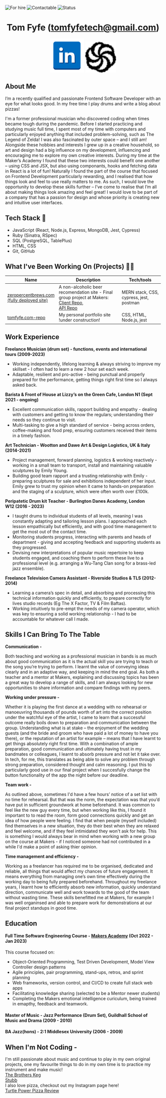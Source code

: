 ![For hire](https://img.shields.io/badge/Available_for_hire-Yes-brightgreen)
![Contactable](https://img.shields.io/badge/Contactable-For_sure-9cf)
![Status](https://img.shields.io/badge/Status-Probably_listening_to_music-ff69b4)

<div align="center">

[//]: # (Testing how to make comments which aren't rendered)

# Tom Fyfe (tomfyfetech@gmail.com) #
 <a href="https://www.linkedin.com/in/tomfyfe"><img src="images/Linkedin.png" width="110" alt="LinkedIn"></a>
 <a href="https://www.codewars.com/users/tomfyfe85"><img src="images/codewars.svg" width="100" alt="Codewars"></a>

</div>
 
 ## <a name="about_me">About Me </a>
 
I’m a recently qualified and passionate Frontend Software Developer with an eye for what looks good. In my free time I play drums and write a blog about pizzas! 

I'm a former professional musician who discovered coding when times became tough during the pandemic. Before I started practicing and studying music full time, I spent most of my time with computers and particularly enjoyed anything that included problem-solving, such as The Legend of Zelda! I was also fascinated by outer space – and I still am! Alongside these hobbies and interests I grew up in a creative household, so art and design had a big influence on my development, influencing and encouraging me to explore my own creative interests. During my time at the Maker’s Academy I found that these two interests could benefit one another – using CSS and JSX, but also using componants, hooks and fetching data in React is a lot of fun! Naturally I found the part of the course that focused on Frontend Development particularly rewarding, and I realised that how things look and feel to use really matters to me. As such, I would love the opportunity to develop these skills further – I’ve come to realise that I’m all about making things look amazing and feel great! I would love to be part of a company that has a passion for design and whose priority is creating new and intuitive user interfaces.
 
 ## <a name="tech-stack">Tech Stack 🤖</a> 
- JavaScript (React, Node.js, Express, MongoDB, Jest, Cypress)
- Ruby (Sinatra, RSpec) 
- SQL (PostgreSQL, TablePlus)
- HTML, CSS
- Git, GitHub 

## <a name="projects">What I've Been Working On (Projects) 👨‍💻</a>

| Name          | Description         | Tech/tools        |
| --------------| ----------------   | ----------------- |
| <a href="https://www.zeropercentbrews.com">zeropercentbrews.com <br/>(fully deployed site)</a>| A non-alcoholic beer recomendation site - Final group project at Makers: <br/> <a href="https://github.com/alastair10/ZeroPercentBrews-client">Client Repo</a>,<br/> <a href ="https://github.com/alastair10/ZeroPercentBrews-api">API Repo</a> |MERN stack, CSS, cypress, jest, postman|
|<a href="https://github.com/tomfyfe85/bank_tech_test-">tomfyfe.com-repo</a>| My personal portfolio site <br/> !under construction!| CSS, HTML, Node.js, jest|
              
## Work Experience

**Freelance Musician (drum set) - functions, events and international tours (2009-2023)**   
- Working independently, lifelong learning & always striving to improve my skillset - I often had to learn a new 2 hour set each week. 
- Adaptable, resilient  and pro-active - being punctual and properly prepared for the performance, getting things right first time so I always asked back.    
 
**Barista & Front of House at Lizzy’s on the Green Cafe, London N1 (Sept 2021 - ongoing)**
- Excellent communication skills, rapport building and empathy - dealing with customers and getting to know the regulars; understanding their needs so they continue to visit. 
- Multi-tasking to give a high standard of service - being across orders, coffee-making and food prep, ensuring customers received their items in a timely fashion. 

**Art Technician - Wootton and Dawe Art & Design Logistics, UK & Italy (2014-2021)**
- Project management, forward planning, logistics & working reactively - working in a small team to transport, install and maintaining valuable sculptures by Emily Young.
- Building good team rapport and a trusting relationship with Emily - preparing sculptures for sale and exhibitions independent of her input. Emily grew to trust my opinion when it came to hands-on preparation and the staging of a sculpture, which were often worth over £100k.  
 
**Peripatetic Drum kit Teacher - Burlington Danes Academy, London W12 (2016 - 2023)**
- I taught drums to individual students of all levels, meaning I was constantly adapting and tailoring lesson plans. I approached each lesson empathically but efficiently, and with good time management to get the most out of the contact time.
- Monitoring students progress, interacting with parents and heads of department - giving and accepting feedback and supporting students as they progressed. 
- Devising new interpretations of popular music repertoire to keep students engaged, and coaching them to perform these live to a professional level (e.g. arranging a Wu-Tang Clan song for a brass-led jazz ensemble).  

**Freelance Television Camera Assistant - Riverside Studios & TLS (2012-2014)**
- Learning a camera’s spec in detail, and absorbing and processing this technical information quickly and efficiently, to prepare correctly for lives studio records (Eg The X Factor, TV & Film Baftas).
- Working intuitively to pre-empt the needs of my camera operator, which was key to ensuring a solid working relationship - I had to be accountable for whatever call I made. 


 ## Skills I Can Bring To The Table

**Communication -**

Both teaching and working as a professional musician in bands is as much about good communication as it is the actual skill you are trying to teach or the song you’re trying to perform. I learnt the value of conveying ideas clearly and in an adaptive way, and keeping in mind the end goal. As both a teacher and a mentor at Makers, explaining and discussing topics has been a great way to develop a range of skills, and I am always looking for new opportunities to share information and compare findings with my peers.

**Working under pressure -** 

Whether it is playing the first dance at a wedding with no rehearsal or manoeuvring thousands of pounds worth of art into the correct position under the watchful eye of the artist, I came to learn that a successful outcome really boils down to preparation and communication between the group. Understanding what is at stake – the enjoyment of the wedding guests (and the bride and groom who have paid a lot of money to have you there), or the reputation of an artist for example – means that I have learnt to get things absolutely right first time. With a combination of ample preparation, good communication and ultimately having trust in my bandmates or colleagues, I learnt to absorb pressure and not let it take over. In tech, for me, this translates as being able to solve any problem through strong preparation, considered thought and calm reasoning. I put this to particularly good use in our final project when I succesfully change the button functionality of the app the night before our deadline. 

**Team work -**

As outlined above, sometimes I'd have a few hours’ notice of a set list with no time for rehearsal. But that was the norm, the expectation was that you’d have put in sufficient groundwork at home beforehand. It was common to feel like the new guy every time, but when working like this, I found it important to to read the room, form good connections quickly and get an idea of how people were feeling. I find that when people (myself included) find themselves in a new situation, they do their best when they are relaxed and feel welcome, and if they feel intimidated they won't ask for help. This is something I would always bear in mind when working with a new group on the course at Makers - if I noticed someone had not contributed in a while I'd make a point of asking thier opinion.

**Time management and efficiency -**

Working as a freelancer has required me to be organised, dedicated and reliable, all things that would affect my chances of future engagement. It means everything from managing one’s own time effectively during the working day to being fully prepared beforehand.
Throughout my freelance years, I learnt how to efficiently absorb new information, quickly understand direction, communicate well and work towards to the good of the team without wasting time. These skills benefitted me at Makers, for example I was well organinsed and able to prepare work for demonstrations at our final project standups in good time.  

## Education

#### Full Time Software Engineering Course - <a href="https://makers.tech/">Makers Academy<a/> (Oct 2022 - Jan 2023)
This course focused on:

- Object-Oriented Programming, Test Driven Development, Model View Controller design patterns
- Agile principles, pair programming, stand-ups, retros, and sprint planning
- Web frameworks, version control, and CI/CD to create full stack web apps
- Facilitating knowledge sharing (selected to be a Mentor newer students)
- Completing the Makers emotional intelligence curiculum, being trained in emapthy, feedback and teamwork.  

#### Master of Music - Jazz Performance (Drum Set), Guildhall School of Music and Drama (2009 - 2010)

#### BA Jazz(hons) - 2:1 Middlesex University (2006 - 2009)

## When I'm Not Coding -
I'm still passionate about music and continue to play in my own original projects, one my favourite things to do in my own time is to practice my instrument and make music!                  
<a href="https://apfrecords.co.uk/albums/folklore-myths-and-legends-of-the-brothers-keg">The Brothers Keg </a>
<br>
<a href="https://stubb.bandcamp.com/"> Stubb </a> <br>
I also love pizza, checkout out my Instagram page here! <br>
<a href="https://www.instagram.com/turtle_power_pizza_review">
Turtle Power Pizza Review <a/>
